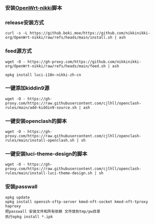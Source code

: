 ### 安装[OpenWrt-nikki](https://github.com/morytyann/OpenWrt-mihomo)脚本

### release安装方式
```shell
curl -s -L https://github.boki.moe/https://github.com/nikkinikki-org/OpenWrt-nikki/raw/refs/heads/main/install.sh | ash
```
### feed源方式
```
wget -O - https://gh-proxy.com/https://github.com/nikkinikki-org/OpenWrt-nikki/raw/refs/heads/main/feed.sh | ash

opkg install luci-i18n-nikki-zh-cn
```

### 一键添加kiddin9源
```
wget -O - https://gh-proxy.com/https://raw.githubusercontent.com/cjlhll/openclash-rules/main/add-kiddin9-source.sh | ash
```

### 一键安装openclash的脚本
```
wget -O - https://gh-proxy.com/https://raw.githubusercontent.com/cjlhll/openclash-rules/main/install-openclash.sh | sh
```
### 一键安装luci-theme-design的脚本
```
wget -O - https://gh-proxy.com/https://raw.githubusercontent.com/cjlhll/openclash-rules/main/install-luci-theme-design.sh | sh
```

### 安装passwall
```
opkg update
opkg install openssh-sftp-server kmod-nft-socket kmod-nft-tproxy haproxy
把passwall 安装文件和所有依赖 文件放到tmp/pw目录
执行opkg install *.ipk
```
